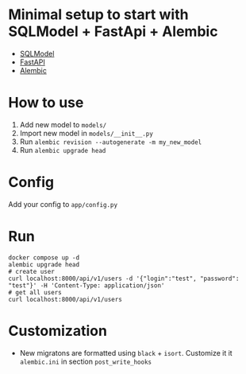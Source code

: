 # Minimal setup to start with SQLModel + FastApi + Alembic
- [SQLModel](https://sqlmodel.tiangolo.com/)
- [FastAPI](https://fastapi.tiangolo.com/)
- [Alembic](https://alembic.sqlalchemy.org/en/latest/)

# How to use
1. Add new model to `models/`
2. Import new model in `models/__init__.py`
3. Run `alembic revision --autogenerate -m my_new_model`
4. Run `alembic upgrade head`

# Config
Add your config to `app/config.py`

# Run
```
docker compose up -d 
alembic upgrade head
# create user
curl localhost:8000/api/v1/users -d '{"login":"test", "password": "test"}' -H 'Content-Type: application/json'
# get all users
curl localhost:8000/api/v1/users
```

# Customization
- New migratons are formatted using `black` + `isort`. Customize it it `alembic.ini` in section `post_write_hooks`
